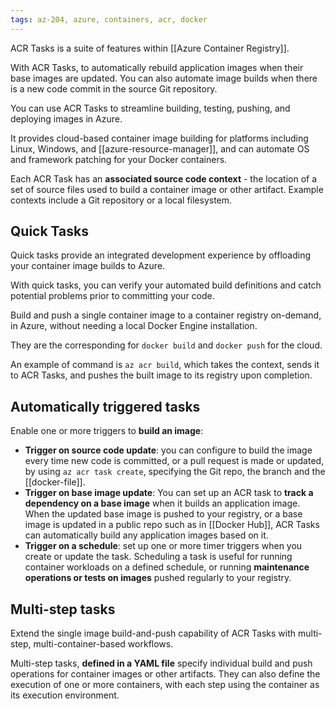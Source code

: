 ```yaml
---
tags: az-204, azure, containers, acr, docker
---
```


ACR Tasks is a suite of features within [[Azure Container Registry]].

With ACR Tasks, to automatically rebuild application images when their base images are updated. You can also automate image builds when there is a new code commit in the source Git repository.

You can use ACR Tasks to streamline building, testing, pushing, and deploying images in Azure.

It provides cloud-based container image building for platforms including Linux, Windows, and [[azure-resource-manager]], and can automate OS and framework patching for your Docker containers.

Each ACR Task has an **associated source code context** - the location of a set of source files used to build a container image or other artifact. Example contexts include a Git repository or a local filesystem.

## Quick Tasks

Quick tasks provide an integrated development experience by offloading your container image builds to Azure.

With quick tasks, you can verify your automated build definitions and catch potential problems prior to committing your code.

Build and push a single container image to a container registry on-demand, in Azure, without needing a local Docker Engine installation.

They are the corresponding for `docker build` and `docker push` for the cloud.

An example of command is `az acr build`, which takes the context, sends it to ACR Tasks, and pushes the built image to its registry upon completion.

## Automatically triggered tasks

Enable one or more triggers to **build an image**:

- **Trigger on source code update**: you can configure to build the image every time new code is committed, or a pull request is made or updated, by using `az acr task create`, specifying the Git repo, the branch and the [[docker-file]].
- **Trigger on base image update**: You can set up an ACR task to **track a dependency on a base image** when it builds an application image. When the updated base image is pushed to your registry, or a base image is updated in a public repo such as in [[Docker Hub]], ACR Tasks can automatically build any application images based on it.
- **Trigger on a schedule**: set up one or more timer triggers when you create or update the task. Scheduling a task is useful for running container workloads on a defined schedule, or running **maintenance operations or tests on images** pushed regularly to your registry.

## Multi-step tasks

Extend the single image build-and-push capability of ACR Tasks with multi-step, multi-container-based workflows.

Multi-step tasks, **defined in a YAML file** specify individual build and push operations for container images or other artifacts. They can also define the execution of one or more containers, with each step using the container as its execution environment.
